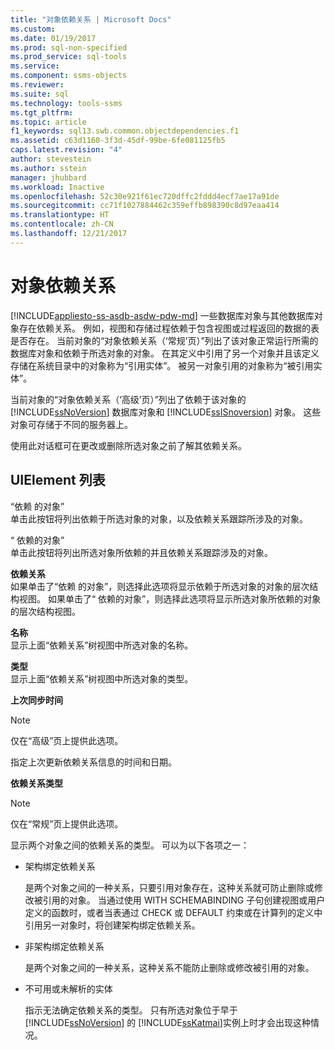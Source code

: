 ```yaml
---
title: "对象依赖关系 | Microsoft Docs"
ms.custom: 
ms.date: 01/19/2017
ms.prod: sql-non-specified
ms.prod_service: sql-tools
ms.service: 
ms.component: ssms-objects
ms.reviewer: 
ms.suite: sql
ms.technology: tools-ssms
ms.tgt_pltfrm: 
ms.topic: article
f1_keywords: sql13.swb.common.objectdependencies.f1
ms.assetid: c63d1160-3f3d-45df-99be-6fe081125fb5
caps.latest.revision: "4"
author: stevestein
ms.author: sstein
manager: jhubbard
ms.workload: Inactive
ms.openlocfilehash: 52c30e921f61ec720dffc2fddd4ecf7ae17a91de
ms.sourcegitcommit: cc71f1027884462c359effb898390c8d97eaa414
ms.translationtype: HT
ms.contentlocale: zh-CN
ms.lasthandoff: 12/21/2017
---
```

# <a name="object-dependencies"></a>对象依赖关系
[!INCLUDE[appliesto-ss-asdb-asdw-pdw-md](../../includes/appliesto-ss-asdb-asdw-pdw-md.md)] 一些数据库对象与其他数据库对象存在依赖关系。 例如，视图和存储过程依赖于包含视图或过程返回的数据的表是否存在。 当前对象的“对象依赖关系（‘常规’页）”列出了该对象正常运行所需的数据库对象和依赖于所选对象的对象。 在其定义中引用了另一个对象并且该定义存储在系统目录中的对象称为“引用实体”。 被另一对象引用的对象称为“被引用实体”。  
  
当前对象的“对象依赖关系（‘高级’页）”列出了依赖于该对象的 [!INCLUDE[ssNoVersion](../../includes/ssnoversion_md.md)] 数据库对象和 [!INCLUDE[ssISnoversion](../../includes/ssisnoversion_md.md)] 对象。 这些对象可存储于不同的服务器上。  
  
使用此对话框可在更改或删除所选对象之前了解其依赖关系。  
  
## <a name="uielement-list"></a>UIElement 列表  
“依赖 <selected object> 的对象”  
单击此按钮将列出依赖于所选对象的对象，以及依赖关系跟踪所涉及的对象。  
  
“<selected object> 依赖的对象”  
单击此按钮将列出所选对象所依赖的并且依赖关系跟踪涉及的对象。  
  
**依赖关系**  
如果单击了“依赖 <selected object> 的对象”，则选择此选项将显示依赖于所选对象的对象的层次结构视图。 如果单击了“<selected object> 依赖的对象”，则选择此选项将显示所选对象所依赖的对象的层次结构视图。  
  
**名称**  
显示上面“依赖关系”树视图中所选对象的名称。  
  
**类型**  
显示上面“依赖关系”树视图中所选对象的类型。  
  
**上次同步时间**  
> [!NOTE]  
> 仅在“高级”页上提供此选项。  
  
指定上次更新依赖关系信息的时间和日期。  
  
**依赖关系类型**  
> [!NOTE]  
> 仅在“常规”页上提供此选项。  
  
显示两个对象之间的依赖关系的类型。 可以为以下各项之一：  
  
-   架构绑定依赖关系  
  
    是两个对象之间的一种关系，只要引用对象存在，这种关系就可防止删除或修改被引用的对象。 当通过使用 WITH SCHEMABINDING 子句创建视图或用户定义的函数时，或者当表通过 CHECK 或 DEFAULT 约束或在计算列的定义中引用另一对象时，将创建架构绑定依赖关系。  
  
-   非架构绑定依赖关系  
  
    是两个对象之间的一种关系，这种关系不能防止删除或修改被引用的对象。  
  
-   不可用或未解析的实体  
  
    指示无法确定依赖关系的类型。 只有所选对象位于早于 [!INCLUDE[ssNoVersion](../../includes/ssnoversion_md.md)] 的 [!INCLUDE[ssKatmai](../../includes/sskatmai_md.md)]实例上时才会出现这种情况。  
  
